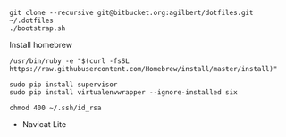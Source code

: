 ```
git clone --recursive git@bitbucket.org:agilbert/dotfiles.git ~/.dotfiles
./bootstrap.sh
```

Install homebrew
```
/usr/bin/ruby -e "$(curl -fsSL https://raw.githubusercontent.com/Homebrew/install/master/install)"
```

```
sudo pip install supervisor
sudo pip install virtualenvwrapper --ignore-installed six
```

```
chmod 400 ~/.ssh/id_rsa
```

- Navicat Lite

